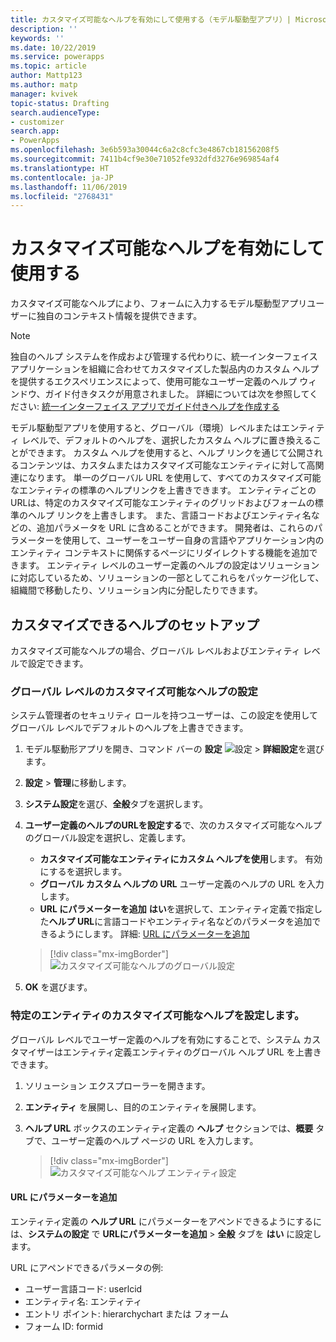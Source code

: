 ```yaml
---
title: カスタマイズ可能なヘルプを有効にして使用する（モデル駆動型アプリ）| MicrosoftDocs
description: ''
keywords: ''
ms.date: 10/22/2019
ms.service: powerapps
ms.topic: article
author: Mattp123
ms.author: matp
manager: kvivek
topic-status: Drafting
search.audienceType:
- customizer
search.app:
- PowerApps
ms.openlocfilehash: 3e6b593a30044c6a2c8cfc3e4867cb18156208f5
ms.sourcegitcommit: 7411b4cf9e30e71052fe932dfd3276e969854af4
ms.translationtype: HT
ms.contentlocale: ja-JP
ms.lasthandoff: 11/06/2019
ms.locfileid: "2768431"
---
```

# <a name="enable-and-use-customizable-help"></a>カスタマイズ可能なヘルプを有効にして使用する
カスタマイズ可能なヘルプにより、フォームに入力するモデル駆動型アプリユーザーに独自のコンテキスト情報を提供できます。 

> [!NOTE]
> 独自のヘルプ システムを作成および管理する代わりに、統一インターフェイス アプリケーションを組織に合わせてカスタマイズした製品内のカスタム ヘルプを提供するエクスペリエンスによって、使用可能なユーザー定義のヘルプ ウィンドウ、ガイド付きタスクが用意されました。 詳細については次を参照してください:  [統一インターフェイス アプリでガイド付きヘルプを作成する](../common-data-service/create-custom-help-pages.md)

モデル駆動型アプリを使用すると、グローバル（環境）レベルまたはエンティティ レベルで、デフォルトのヘルプを、選択したカスタム ヘルプに置き換えることができます。 カスタム ヘルプを使用すると、ヘルプ リンクを通じて公開されるコンテンツは、カスタムまたはカスタマイズ可能なエンティティに対して高関連になります。 単一のグローバル URL を使用して、すべてのカスタマイズ可能なエンティティの標準のヘルプリンクを上書きできます。 エンティティごとの URLは、特定のカスタマイズ可能なエンティティのグリッドおよびフォームの標準のヘルプ リンクを上書きします。 また、言語コードおよびエンティティ名などの、追加パラメータを URL に含めることができます。 開発者は、これらのパラメーターを使用して、ユーザーをユーザー自身の言語やアプリケーション内のエンティティ コンテキストに関係するページにリダイレクトする機能を追加できます。 エンティティ レベルのユーザー定義のヘルプの設定はソリューションに対応しているため、ソリューションの一部としてこれらをパッケージ化して、組織間で移動したり、ソリューション内に分配したりできます。 

## <a name="set-up-customizable-help"></a>カスタマイズできるヘルプのセットアップ
カスタマイズ可能なヘルプの場合、グローバル レベルおよびエンティティ レベルで設定できます。 

### <a name="set-customizable-help-at-the-global-level"></a>グローバル レベルのカスタマイズ可能なヘルプの設定
システム管理者のセキュリティ ロールを持つユーザーは、この設定を使用してグローバル レベルでデフォルトのヘルプを上書きできます。 
1. モデル駆動形アプリを開き、コマンド バーの **設定** ![設定](../model-driven-apps/media/powerapps-gear.png) > **詳細設定**を選びます。
2. **設定** > **管理**に移動します。
3. **システム設定**を選び、**全般**タブを選択します。 
4. **ユーザー定義のヘルプのURLを設定する**で、次のカスタマイズ可能なヘルプのグローバル設定を選択し、定義します。 
     - **カスタマイズ可能なエンティティにカスタム ヘルプを使用**します。 有効にするを選択します。  
     - **グローバル カスタム ヘルプの URL** ユーザー定義のヘルプの URL を入力します。 
     - **URL にパラメーターを追加** **はい**を選択して、エンティティ定義で指定した**ヘルプ URL**に言語コードやエンティティ名などのパラメータを追加できるようにします。 詳細: [URL にパラメーターを追加](#append-parameters-to-url)  

    > [!div class="mx-imgBorder"] 
    > ![カスタマイズ可能なヘルプのグローバル設定](media/customizable-help-global-setting.png)

5. **OK** を選びます。

### <a name="set-customizable-help-for-a-specific-entity"></a>特定のエンティティのカスタマイズ可能なヘルプを設定します。
グローバル レベルでユーザー定義のヘルプを有効にすることで、システム カスタマイザーはエンティティ定義エンティティのグローバル ヘルプ URL を上書きできます。 

1. ソリューション エクスプローラーを開きます。
2. **エンティティ** を展開し、目的のエンティティを展開します。 
3. **ヘルプ URL** ボックスのエンティティ定義の **ヘルプ** セクションでは、**概要** タブで、ユーザー定義のヘルプ ページの URL を入力します。 

    > [!div class="mx-imgBorder"] 
    > ![カスタマイズ可能なヘルプ エンティティ設定](media/customizable-help-entity-setting.png)

#### <a name="append-parameters-to-url"></a>URL にパラメーターを追加
エンティティ定義の **ヘルプ URL** にパラメーターをアペンドできるようにするには、**システムの設定** で **URLにパラメーターを追加** > **全般** タブを **はい** に設定します。 

URL にアペンドできるパラメータの例:

- ユーザー言語コード: userlcid
- エンティティ名: エンティティ
- エントリ ポイント: hierarchychart または フォーム
- フォーム ID: formid

